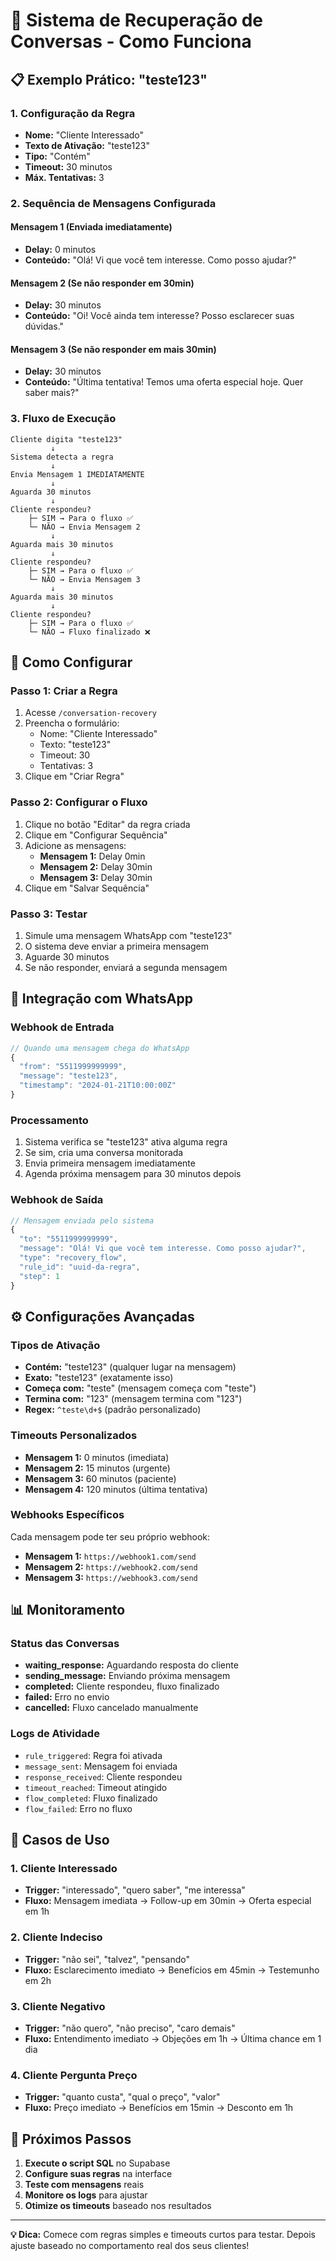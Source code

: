 # 🎯 Sistema de Recuperação de Conversas - Como Funciona

## 📋 **Exemplo Prático: "teste123"**

### 1. **Configuração da Regra**
- **Nome:** "Cliente Interessado"
- **Texto de Ativação:** "teste123"
- **Tipo:** "Contém"
- **Timeout:** 30 minutos
- **Máx. Tentativas:** 3

### 2. **Sequência de Mensagens Configurada**

#### **Mensagem 1** (Enviada imediatamente)
- **Delay:** 0 minutos
- **Conteúdo:** "Olá! Vi que você tem interesse. Como posso ajudar?"

#### **Mensagem 2** (Se não responder em 30min)
- **Delay:** 30 minutos
- **Conteúdo:** "Oi! Você ainda tem interesse? Posso esclarecer suas dúvidas."

#### **Mensagem 3** (Se não responder em mais 30min)
- **Delay:** 30 minutos
- **Conteúdo:** "Última tentativa! Temos uma oferta especial hoje. Quer saber mais?"

### 3. **Fluxo de Execução**

```
Cliente digita "teste123"
         ↓
Sistema detecta a regra
         ↓
Envia Mensagem 1 IMEDIATAMENTE
         ↓
Aguarda 30 minutos
         ↓
Cliente respondeu? 
    ├─ SIM → Para o fluxo ✅
    └─ NÃO → Envia Mensagem 2
         ↓
Aguarda mais 30 minutos
         ↓
Cliente respondeu?
    ├─ SIM → Para o fluxo ✅
    └─ NÃO → Envia Mensagem 3
         ↓
Aguarda mais 30 minutos
         ↓
Cliente respondeu?
    ├─ SIM → Para o fluxo ✅
    └─ NÃO → Fluxo finalizado ❌
```

## 🔧 **Como Configurar**

### **Passo 1: Criar a Regra**
1. Acesse `/conversation-recovery`
2. Preencha o formulário:
   - Nome: "Cliente Interessado"
   - Texto: "teste123"
   - Timeout: 30
   - Tentativas: 3
3. Clique em "Criar Regra"

### **Passo 2: Configurar o Fluxo**
1. Clique no botão "Editar" da regra criada
2. Clique em "Configurar Sequência"
3. Adicione as mensagens:
   - **Mensagem 1:** Delay 0min
   - **Mensagem 2:** Delay 30min
   - **Mensagem 3:** Delay 30min
4. Clique em "Salvar Sequência"

### **Passo 3: Testar**
1. Simule uma mensagem WhatsApp com "teste123"
2. O sistema deve enviar a primeira mensagem
3. Aguarde 30 minutos
4. Se não responder, enviará a segunda mensagem

## 📱 **Integração com WhatsApp**

### **Webhook de Entrada**
```javascript
// Quando uma mensagem chega do WhatsApp
{
  "from": "5511999999999",
  "message": "teste123",
  "timestamp": "2024-01-21T10:00:00Z"
}
```

### **Processamento**
1. Sistema verifica se "teste123" ativa alguma regra
2. Se sim, cria uma conversa monitorada
3. Envia primeira mensagem imediatamente
4. Agenda próxima mensagem para 30 minutos depois

### **Webhook de Saída**
```javascript
// Mensagem enviada pelo sistema
{
  "to": "5511999999999",
  "message": "Olá! Vi que você tem interesse. Como posso ajudar?",
  "type": "recovery_flow",
  "rule_id": "uuid-da-regra",
  "step": 1
}
```

## ⚙️ **Configurações Avançadas**

### **Tipos de Ativação**
- **Contém:** "teste123" (qualquer lugar na mensagem)
- **Exato:** "teste123" (exatamente isso)
- **Começa com:** "teste" (mensagem começa com "teste")
- **Termina com:** "123" (mensagem termina com "123")
- **Regex:** `^teste\d+$` (padrão personalizado)

### **Timeouts Personalizados**
- **Mensagem 1:** 0 minutos (imediata)
- **Mensagem 2:** 15 minutos (urgente)
- **Mensagem 3:** 60 minutos (paciente)
- **Mensagem 4:** 120 minutos (última tentativa)

### **Webhooks Específicos**
Cada mensagem pode ter seu próprio webhook:
- **Mensagem 1:** `https://webhook1.com/send`
- **Mensagem 2:** `https://webhook2.com/send`
- **Mensagem 3:** `https://webhook3.com/send`

## 📊 **Monitoramento**

### **Status das Conversas**
- **waiting_response:** Aguardando resposta do cliente
- **sending_message:** Enviando próxima mensagem
- **completed:** Cliente respondeu, fluxo finalizado
- **failed:** Erro no envio
- **cancelled:** Fluxo cancelado manualmente

### **Logs de Atividade**
- `rule_triggered`: Regra foi ativada
- `message_sent`: Mensagem foi enviada
- `response_received`: Cliente respondeu
- `timeout_reached`: Timeout atingido
- `flow_completed`: Fluxo finalizado
- `flow_failed`: Erro no fluxo

## 🎯 **Casos de Uso**

### **1. Cliente Interessado**
- **Trigger:** "interessado", "quero saber", "me interessa"
- **Fluxo:** Mensagem imediata → Follow-up em 30min → Oferta especial em 1h

### **2. Cliente Indeciso**
- **Trigger:** "não sei", "talvez", "pensando"
- **Fluxo:** Esclarecimento imediato → Benefícios em 45min → Testemunho em 2h

### **3. Cliente Negativo**
- **Trigger:** "não quero", "não preciso", "caro demais"
- **Fluxo:** Entendimento imediato → Objeções em 1h → Última chance em 1 dia

### **4. Cliente Pergunta Preço**
- **Trigger:** "quanto custa", "qual o preço", "valor"
- **Fluxo:** Preço imediato → Benefícios em 15min → Desconto em 1h

## 🚀 **Próximos Passos**

1. **Execute o script SQL** no Supabase
2. **Configure suas regras** na interface
3. **Teste com mensagens** reais
4. **Monitore os logs** para ajustar
5. **Otimize os timeouts** baseado nos resultados

---

**💡 Dica:** Comece com regras simples e timeouts curtos para testar. Depois ajuste baseado no comportamento real dos seus clientes!
